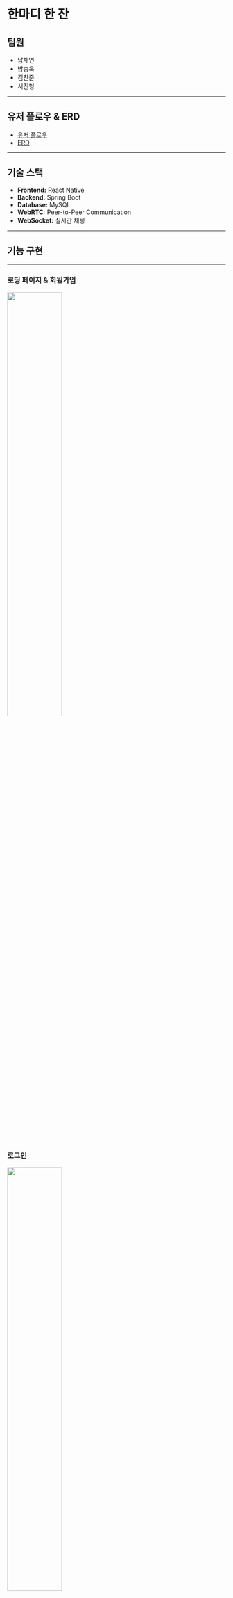 # **한마디 한 잔**

## **팀원**
- 남채연
- 방승욱
- 김찬준
- 서진형

---

## **유저 플로우 & ERD**
- [유저 플로우](https://drive.google.com/file/d/1JRvUMDukagLtbae6EEjZQ6sDfLmo4_2r/view)
- [ERD](https://www.erdcloud.com/d/SYoTmrzEEvBYeT4jn)

---

## **기술 스택**
- **Frontend:** React Native
- **Backend:** Spring Boot
- **Database:** MySQL
- **WebRTC:** Peer-to-Peer Communication
- **WebSocket:** 실시간 채팅

---

## **기능 구현**

---

### **로딩 페이지 & 회원가입**
<img src="https://github.com/MeetSipDrink/.github/blob/main/gif/%EC%95%8C%EB%A6%BC%EA%B6%8C%ED%95%9C,%20%ED%9A%8C%EC%9B%90%EA%B0%80%EC%9E%85.gif?raw=true" width="50%" />

### **로그인**
<img src="https://github.com/MeetSipDrink/.github/blob/main/gif/%EB%A1%9C%EA%B7%B8%EC%9D%B8.gif?raw=true" width="50%" />

### **마이 페이지 및 정보 수정**
<img src="https://github.com/MeetSipDrink/.github/blob/main/gif/%EB%A7%B4%EB%B2%84%EC%A0%95%EB%B3%B4%EC%88%98%EC%A0%95.gif?raw=true" width="50%" />

### **룰렛**
<img src="https://github.com/MeetSipDrink/.github/blob/main/gif/%EB%A3%B0%EB%A0%9B.gif?raw=true" width="50%" />

### **쳇봇**
<img src="https://github.com/MeetSipDrink/.github/blob/main/gif/%EC%B1%97%EB%B4%87.gif?raw=true" width="50%" />

### **채팅방 생성**
<img src="https://github.com/MeetSipDrink/.github/blob/main/gif/%EC%B1%84%ED%8C%85%EB%B0%A9%EC%83%9D%EC%84%B1.gif?raw=true" width="50%" />

### **채팅 전송**
<img src="https://github.com/MeetSipDrink/.github/blob/main/gif/%EC%B1%84%ED%8C%85%EC%A0%84%EC%86%A1.gif?raw=true" width="50%" />

### **채팅 수신**
<img src="https://github.com/MeetSipDrink/.github/blob/main/gif/%EC%B1%84%ED%8C%85%EB%B0%9B%EA%B8%B0.gif?raw=true" width="50%" />

### **WebRTC**
<img src="https://github.com/MeetSipDrink/.github/blob/main/gif/webrtc.gif?raw=true" width="50%" />

### **게시물 작성 및 삭제**
<img src="https://github.com/MeetSipDrink/.github/blob/main/gif/%EA%B2%8C%EC%8B%9C%EB%AC%BC%20%EC%9E%91%EC%84%B1%20%EC%82%AD%EC%A0%9C.gif?raw=true" width="50%" />

### **게시물 수정**
<img src="https://github.com/MeetSipDrink/.github/blob/main/gif/%EA%B2%8C%EC%8B%9C%ED%8C%90%20%EC%88%98%EC%A0%95.gif?raw=true" width="50%" />

### **게시물 검색**
<img src="https://github.com/MeetSipDrink/.github/blob/main/gif/%EA%B2%8C%EC%8B%9C%ED%8C%90%20%EA%B2%80%EC%83%89.gif?raw=true" width="50%" />

### **게시물 필터**
<img src="https://github.com/MeetSipDrink/.github/blob/main/gif/%EA%B2%8C%EC%8B%9C%ED%8C%90%20%ED%95%84%ED%84%B0.gif?raw=true" width="50%" />

### **댓글 알림**
<img src="https://github.com/MeetSipDrink/.github/blob/main/gif/%EB%8C%93%EA%B8%80%20%EC%95%8C%EB%9E%8C.gif?raw=true" width="50%" />

### **댓글 수정 및 대댓글 작성**
<img src="https://github.com/MeetSipDrink/.github/blob/main/gif/%EB%8C%93%EA%B8%80%20%EC%88%98%EC%A0%95%20%EB%8B%B5%EA%B8%80%EC%9E%91%EC%84%B1.gif?raw=true" width="50%" />

### **다른 사람 댓글에 답글 작성**
<img src="https://github.com/MeetSipDrink/.github/blob/main/gif/%EB%8B%A4%EB%A5%B8%EC%82%AC%EB%9E%8C%20%EB%8C%93%EA%B8%80%EC%97%90%20%EB%8B%B5%EA%B8%80.gif?raw=true" width="50%" />

### **친구 신청**
<img src="https://github.com/MeetSipDrink/.github/blob/main/gif/%EC%B9%9C%EA%B5%AC%EC%9A%94%EC%B2%AD.gif?raw=true" width="50%" />

### **친구 수락**
<img src="https://github.com/MeetSipDrink/.github/blob/main/gif/%EC%B9%9C%EA%B5%AC%EC%8A%B9%EC%9D%B8.gif?raw=true" width="50%" />

### **차단 및 차단 해제**
<img src="https://github.com/MeetSipDrink/.github/blob/main/gif/%EC%B9%9C%EA%B5%AC%20%EC%B0%A8%EB%8B%A8%20%EB%B0%8F%20%ED%95%B4%EC%A0%9C.gif?raw=true" width="50%" />

### **공지사항 작성 및 알림**
<img src="https://github.com/MeetSipDrink/.github/blob/main/gif/%EA%B3%B5%EC%A7%80%EC%82%AC%ED%95%AD%20%EC%9E%91%EC%84%B1,%20%EC%95%8C%EB%A6%BC.gif?raw=true" width="50%" />

### **공지사항 수정 및 삭제**
<img src="https://github.com/MeetSipDrink/.github/blob/main/gif/%EA%B3%B5%EC%A7%80%EC%82%AC%ED%95%AD%20%EC%88%98%EC%A0%95,%20%EC%82%AD%EC%A0%9C.gif?raw=true" width="50%" />

### **공지사항 정렬 기능**
<img src="https://github.com/MeetSipDrink/.github/blob/main/gif/%EA%B3%B5%EC%A7%80%EC%82%AC%ED%95%AD%20%EC%A0%95%EB%A0%AC%EA%B8%B0%EB%8A%A5.gif?raw=true" width="50%" />
